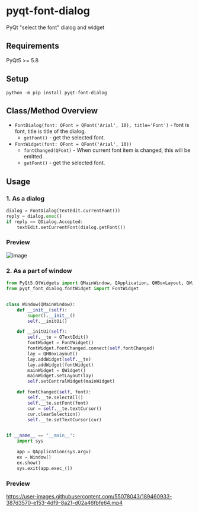 # pyqt-font-dialog
PyQt "select the font" dialog and widget

## Requirements
PyQt5 >= 5.8

## Setup
`python -m pip install pyqt-font-dialog`

## Class/Method Overview
* `FontDialog(font: QFont = QFont('Arial', 10), title='Font')` - font is font, title is title of the dialog.
    * `getFont()` - get the selected font.
* `FontWidget(font: QFont = QFont('Arial', 10))`
    * `fontChanged(QFont)` - When current font item is changed, this will be emitted.
    * `getFont()` - get the selected font.

## Usage
### 1. As a dialog
```python
dialog = FontDialog(textEdit.currentFont())
reply = dialog.exec()
if reply == QDialog.Accepted:
    textEdit.setCurrentFont(dialog.getFont())
```

### Preview
![image](https://user-images.githubusercontent.com/55078043/167970048-cd8e1d76-d2f2-4c63-964d-87158d8dc53c.png)

### 2. As a part of window
```python
from PyQt5.QtWidgets import QMainWindow, QApplication, QHBoxLayout, QWidget, QTextEdit
from pyqt_font_dialog.fontWidget import FontWidget


class Window(QMainWindow):
    def __init__(self):
        super().__init__()
        self.__initUi()

    def __initUi(self):
        self.__te = QTextEdit()
        fontWidget = FontWidget()
        fontWidget.fontChanged.connect(self.fontChanged)
        lay = QHBoxLayout()
        lay.addWidget(self.__te)
        lay.addWidget(fontWidget)
        mainWidget = QWidget()
        mainWidget.setLayout(lay)
        self.setCentralWidget(mainWidget)

    def fontChanged(self, font):
        self.__te.selectAll()
        self.__te.setFont(font)
        cur = self.__te.textCursor()
        cur.clearSelection()
        self.__te.setTextCursor(cur)


if __name__ == "__main__":
    import sys

    app = QApplication(sys.argv)
    ex = Window()
    ex.show()
    sys.exit(app.exec_())
```

### Preview

https://user-images.githubusercontent.com/55078043/189460933-387d3570-e153-4df9-8a21-d02a46fbfe64.mp4


